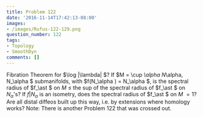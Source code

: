 ```yaml
---
title: Problem 122
date: '2016-11-14T17:42:13-08:00'
images:
- /images/Rufus-122-129.png
question_number: 122
tags:
- Topology
- SmoothDyn
comments: []
---
```

Fibration Theorem for $\log |\lambda| $? If $M = \cup _\alpha N_\alpha,
N_\alpha $ submanifolds, with $f(N_\alpha ) = N_\alpha $, is the spectral
radius of $f_\ast $ on $M$ $\le$ the sup of the spectral radius of $f_\ast $
on $N_\alpha$'s? If $f|N_\alpha$ is an isometry, does the spectral radius of
$f_\ast $ on $M$ $= 1$? Are all distal diffeos built up this way, i.e. by
extensions where homology works? Note: There is another Problem 122 that was
crossed out.

